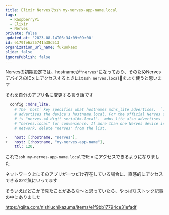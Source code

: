 ```yaml
---
title: Elixir Nervesでssh my-nerves-app-name.local
tags:
  - RaspberryPi
  - Elixir
  - Nerves
private: false
updated_at: '2023-08-14T06:34:09+09:00'
id: e179fe6a25741a38d513
organization_url_name: fukuokaex
slide: false
ignorePublish: false
---
```

Nervesの初期設定では、hostnameが`"nerves"`になっており、そのためNervesデバイスのIEｘにアクセスするときには`ssh nerves.local`をよく使うと思います

それを自分のアプリ名に変更する言う話です

```diff_elixir:config/target.exs
  config :mdns_lite,
    # The `host` key specifies what hostnames mdns_lite advertises.  `:hostname`
    # advertises the device's hostname.local. For the official Nerves systems, this
    # is "nerves-<4 digit serial#>.local".  mdns_lite also advertises
    # "nerves.local" for convenience. If more than one Nerves device is on the
    # network, delete "nerves" from the list.

-   host: [:hostname, "nerves"],
+   host: [:hostname, "my-nerves-app-name"],
    ttl: 120,
```

これで`ssh my-nerves-app-name.local`でIEｘにアクセスできるようになりました

ネットワーク上にそのアプリが一つだけ存在している場合に、直感的にアクセスできるので気にいってます

そういえばどこかで見たことがあるな〜と思っていたら、やっぱりストック記事の中にありました

https://qiita.com/nishiuchikazuma/items/e1f9bb17794ce31efadf

